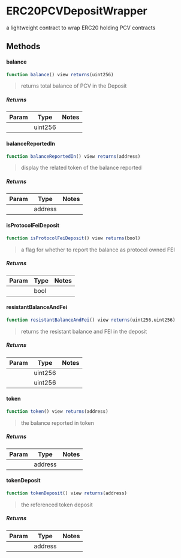 # ERC20PCVDepositWrapper


a lightweight contract to wrap ERC20 holding PCV contracts

## Methods

#### balance

```javascript
function balance() view returns(uint256)
```

> returns total balance of PCV in the Deposit

##### Returns

| Param | Type | Notes |
| ----- | ---- | ----- |
|  | uint256 |  |

#### balanceReportedIn

```javascript
function balanceReportedIn() view returns(address)
```

> display the related token of the balance reported

##### Returns

| Param | Type | Notes |
| ----- | ---- | ----- |
|  | address |  |

#### isProtocolFeiDeposit

```javascript
function isProtocolFeiDeposit() view returns(bool)
```

> a flag for whether to report the balance as protocol owned FEI

##### Returns

| Param | Type | Notes |
| ----- | ---- | ----- |
|  | bool |  |

#### resistantBalanceAndFei

```javascript
function resistantBalanceAndFei() view returns(uint256,uint256)
```

> returns the resistant balance and FEI in the deposit

##### Returns

| Param | Type | Notes |
| ----- | ---- | ----- |
|  | uint256 |  |
|  | uint256 |  |

#### token

```javascript
function token() view returns(address)
```

> the balance reported in token

##### Returns

| Param | Type | Notes |
| ----- | ---- | ----- |
|  | address |  |

#### tokenDeposit

```javascript
function tokenDeposit() view returns(address)
```

> the referenced token deposit

##### Returns

| Param | Type | Notes |
| ----- | ---- | ----- |
|  | address |  |
